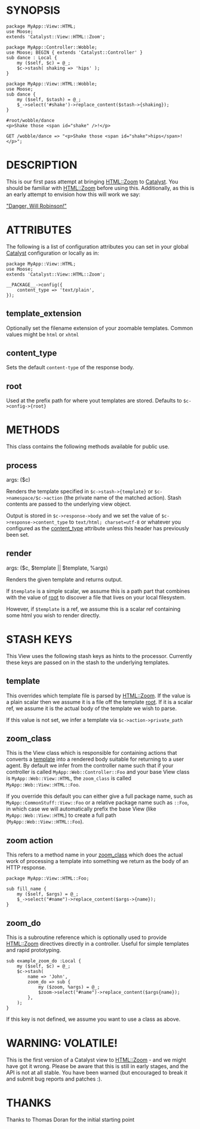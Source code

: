 # SYNOPSIS

    package MyApp::View::HTML;
    use Moose;
    extends 'Catalyst::View::HTML::Zoom';

    package MyApp::Controller::Wobble;
    use Moose; BEGIN { extends 'Catalyst::Controller' }
    sub dance : Local {
        my ($self, $c) = @_;
        $c->stash( shaking => 'hips' );
    }

    package MyApp::View::HTML::Wobble;
    use Moose;
    sub dance {
        my ($self, $stash) = @_;
        $_->select('#shake')->replace_content($stash->{shaking});
    }

    #root/wobble/dance
    <p>Shake those <span id="shake" />!</p>

    GET /wobble/dance => "<p>Shake those <span id="shake">hips</span>!</p>";

# DESCRIPTION

This is our first pass attempt at bringing [HTML::Zoom](http://search.cpan.org/perldoc?HTML::Zoom) to [Catalyst](http://search.cpan.org/perldoc?Catalyst).  You
should be familiar with [HTML::Zoom](http://search.cpan.org/perldoc?HTML::Zoom) before using this.  Additionally, as this
is an early attempt to envision how this will work we say:

["Danger, Will Robinson!"](http://en.wikipedia.org/wiki/Danger,_Will_Robinson)

# ATTRIBUTES

The following is a list of configuration attributes you can set in your global
[Catalyst](http://search.cpan.org/perldoc?Catalyst) configuration or locally as in:

    package MyApp::View::HTML;
    use Moose;
    extends 'Catalyst::View::HTML::Zoom';

    __PACKAGE__->config({
        content_type => 'text/plain',
    });

## template_extension

Optionally set the filename extension of your zoomable templates.  Common
values might be `html` or `xhtml`

## content_type

Sets the default `content-type` of the response body.

## root

Used at the prefix path for where yout templates are stored.  Defaults to
`$c->config->{root}`

# METHODS

This class contains the following methods available for public use.

## process 

args: ($c)

Renders the template specified in `$c->stash->{template}` or 
`$c->namespace/$c->action` (the private name of the matched action). Stash
contents are passed to the underlying view object.

Output is stored in `$c->response->body` and we set the value of 
`$c->response->content_type` to `text/html; charset=utf-8` or whatever you
configured as the [content_type](#pod_content_type) attribute unless this header has previously
been set.

## render

args: ($c, $template || \$template, \%args)

Renders the given template and returns output.

If `$template` is a simple scalar, we assume this is a path part that combines
with the value of [root](#pod_root) to discover a file that lives on your local
filesystem.

However, if `$template` is a ref, we assume this is a scalar ref containing 
some html you wish to render directly.

# STASH KEYS

This View uses the following stash keys as hints to the processor.  Currently
these keys are passed on in the stash to the underlying templates.

## template

This overrides which template file is parsed by [HTML::Zoom](http://search.cpan.org/perldoc?HTML::Zoom).  If the value 
is a plain scalar then we assume it is a file off the template [root](#pod_root).  If it
is a scalar ref, we assume it is the actual body of the template we wish to
parse.

If this value is not set, we infer a template via `$c->action->private_path`

## zoom_class

This is the View class which is responsible for containing actions that converts
a [template](#pod_template) into a rendered body suitable for returning to a user agent.  By
default we infer from the controller name such that if your controller is called
`MyApp::Web::Controller::Foo` and your base View class is `MyApp::Web::View::HTML`,
the `zoom_class` is called `MyApp::Web::View::HTML::Foo`.

If you override this default you can either give a full package name, such as
`MyApp::CommonStuff::View::Foo` or a relative package name such as `::Foo`, in
which case we will automatically prefix the base View (like `MyApp::Web::View::HTML`)
to create a full path (`MyApp::Web::View::HTML::Foo`).

## zoom action

This refers to a method name in your [zoom_class](#pod_zoom_class) which does the actual work of
processing a template into something we return as the body of an HTTP response.

    package MyApp::View::HTML::Foo;

    sub fill_name {
        my ($self, $args) = @_;
        $_->select("#name")->replace_content($args->{name});
    }

## zoom_do

This is a subroutine reference which is optionally used to provide [HTML::Zoom](http://search.cpan.org/perldoc?HTML::Zoom)
directives directly in a controller.  Useful for simple templates and rapid 
prototyping.

    sub example_zoom_do :Local {
        my ($self, $c) = @_;
        $c->stash(
            name => 'John',
            zoom_do => sub {
                my ($zoom, %args) = @_;
                $zoom->select("#name")->replace_content($args{name});
            },
        );
    }

If this key is not defined, we assume you want to use a class as above.

# WARNING: VOLATILE!

This is the first version of a Catalyst view to [HTML::Zoom](http://search.cpan.org/perldoc?HTML::Zoom) - and we might 
have got it wrong. Please be aware that this is still in early stages, and the
API is not at all stable. You have been warned (but encouraged to break it and 
submit bug reports and patches :).

# THANKS

Thanks to Thomas Doran for the initial starting point